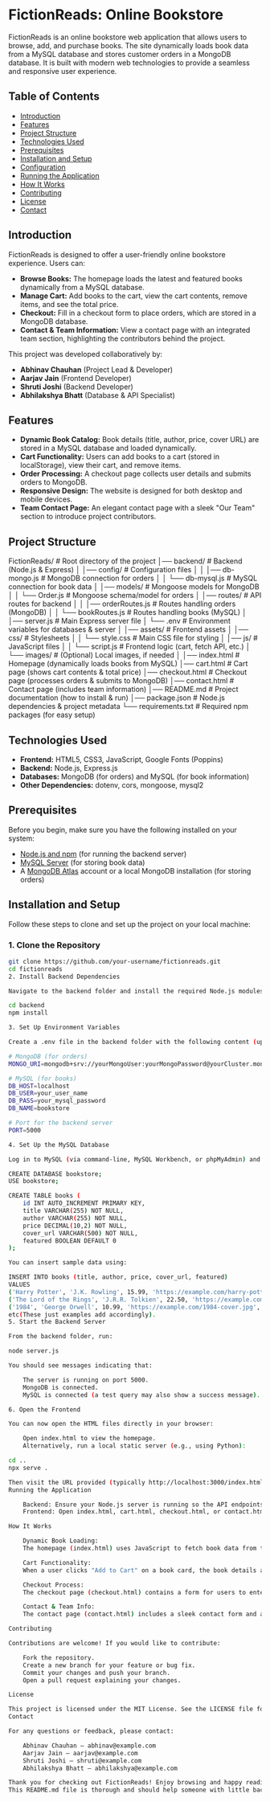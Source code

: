 # FictionReads: Online Bookstore

FictionReads is an online bookstore web application that allows users to browse, add, and purchase books. The site dynamically loads book data from a MySQL database and stores customer orders in a MongoDB database. It is built with modern web technologies to provide a seamless and responsive user experience.

## Table of Contents

- [Introduction](#introduction)
- [Features](#features)
- [Project Structure](#project-structure)
- [Technologies Used](#technologies-used)
- [Prerequisites](#prerequisites)
- [Installation and Setup](#installation-and-setup)
- [Configuration](#configuration)
- [Running the Application](#running-the-application)
- [How It Works](#how-it-works)
- [Contributing](#contributing)
- [License](#license)
- [Contact](#contact)

## Introduction

FictionReads is designed to offer a user-friendly online bookstore experience. Users can:
- **Browse Books:** The homepage loads the latest and featured books dynamically from a MySQL database.
- **Manage Cart:** Add books to the cart, view the cart contents, remove items, and see the total price.
- **Checkout:** Fill in a checkout form to place orders, which are stored in a MongoDB database.
- **Contact & Team Information:** View a contact page with an integrated team section, highlighting the contributors behind the project.

This project was developed collaboratively by:
- **Abhinav Chauhan** (Project Lead & Developer)
- **Aarjav Jain** (Frontend Developer)
- **Shruti Joshi** (Backend Developer)
- **Abhilakshya Bhatt** (Database & API Specialist)

## Features

- **Dynamic Book Catalog:** Book details (title, author, price, cover URL) are stored in a MySQL database and loaded dynamically.
- **Cart Functionality:** Users can add books to a cart (stored in localStorage), view their cart, and remove items.
- **Order Processing:** A checkout page collects user details and submits orders to MongoDB.
- **Responsive Design:** The website is designed for both desktop and mobile devices.
- **Team Contact Page:** An elegant contact page with a sleek "Our Team" section to introduce project contributors.

## Project Structure
FictionReads/                     # Root directory of the project
│── backend/                       # Backend (Node.js & Express)
│   │── config/                    # Configuration files
│   │   │── db-mongo.js            # MongoDB connection for orders
│   │   └── db-mysql.js            # MySQL connection for book data
│   │── models/                    # Mongoose models for MongoDB
│   │   └── Order.js               # Mongoose schema/model for orders
│   │── routes/                    # API routes for backend
│   │   │── orderRoutes.js         # Routes handling orders (MongoDB)
│   │   └── bookRoutes.js          # Routes handling books (MySQL)
│   │── server.js                   # Main Express server file
│   └── .env                        # Environment variables for databases & server
│
│── assets/                         # Frontend assets
│   │── css/                        # Stylesheets
│   │   └── style.css               # Main CSS file for styling
│   │── js/                         # JavaScript files
│   │   └── script.js               # Frontend logic (cart, fetch API, etc.)
│   └── images/                     # (Optional) Local images, if needed
│
│── index.html                      # Homepage (dynamically loads books from MySQL)
│── cart.html                       # Cart page (shows cart contents & total price)
│── checkout.html                    # Checkout page (processes orders & submits to MongoDB)
│── contact.html                     # Contact page (includes team information)
│── README.md                        # Project documentation (how to install & run)
│── package.json                     # Node.js dependencies & project metadata
└── requirements.txt                  # Required npm packages (for easy setup)



## Technologies Used

- **Frontend:** HTML5, CSS3, JavaScript, Google Fonts (Poppins)
- **Backend:** Node.js, Express.js
- **Databases:** MongoDB (for orders) and MySQL (for book information)
- **Other Dependencies:** dotenv, cors, mongoose, mysql2

## Prerequisites

Before you begin, make sure you have the following installed on your system:
- [Node.js and npm](https://nodejs.org/) (for running the backend server)
- [MySQL Server](https://www.mysql.com/downloads/) (for storing book data)
- A [MongoDB Atlas](https://www.mongodb.com/cloud/atlas) account or a local MongoDB installation (for storing orders)

## Installation and Setup

Follow these steps to clone and set up the project on your local machine:

### 1. Clone the Repository

```sh
git clone https://github.com/your-username/fictionreads.git
cd fictionreads
2. Install Backend Dependencies

Navigate to the backend folder and install the required Node.js modules:

cd backend
npm install

3. Set Up Environment Variables

Create a .env file in the backend folder with the following content (update the values with your actual credentials):

# MongoDB (for orders)
MONGO_URI=mongodb+srv://yourMongoUser:yourMongoPassword@yourCluster.mongodb.net/bookstore?retryWrites=true&w=majority

# MySQL (for books)
DB_HOST=localhost
DB_USER=your_user_name
DB_PASS=your_mysql_password
DB_NAME=bookstore

# Port for the backend server
PORT=5000

4. Set Up the MySQL Database

Log in to MySQL (via command-line, MySQL Workbench, or phpMyAdmin) and execute the following:

CREATE DATABASE bookstore;
USE bookstore;

CREATE TABLE books (
    id INT AUTO_INCREMENT PRIMARY KEY,
    title VARCHAR(255) NOT NULL,
    author VARCHAR(255) NOT NULL,
    price DECIMAL(10,2) NOT NULL,
    cover_url VARCHAR(500) NOT NULL,
    featured BOOLEAN DEFAULT 0
);

You can insert sample data using:

INSERT INTO books (title, author, price, cover_url, featured)
VALUES 
('Harry Potter', 'J.K. Rowling', 15.99, 'https://example.com/harry-potter-cover.jpg', 0),
('The Lord of the Rings', 'J.R.R. Tolkien', 22.50, 'https://example.com/lotr-cover.jpg', 1),
('1984', 'George Orwell', 10.99, 'https://example.com/1984-cover.jpg', 0);
etc(These just examples add accordingly).
5. Start the Backend Server

From the backend folder, run:

node server.js

You should see messages indicating that:

    The server is running on port 5000.
    MongoDB is connected.
    MySQL is connected (a test query may also show a success message).

6. Open the Frontend

You can now open the HTML files directly in your browser:

    Open index.html to view the homepage.
    Alternatively, run a local static server (e.g., using Python):

cd ..
npx serve .

Then visit the URL provided (typically http://localhost:3000/index.html).
Running the Application

    Backend: Ensure your Node.js server is running so the API endpoints (for orders and books) are active.
    Frontend: Open index.html, cart.html, checkout.html, or contact.html in your browser. The site will dynamically fetch and display book data and handle cart functionality using localStorage.

How It Works

    Dynamic Book Loading:
    The homepage (index.html) uses JavaScript to fetch book data from the backend API endpoints (/api/books/latest and /api/books/featured) and renders the book cards on the page. The book information is stored in a MySQL database, and each book record includes a cover URL, title, author, and price.

    Cart Functionality:
    When a user clicks "Add to Cart" on a book card, the book details are stored in localStorage. The cart page (cart.html) reads from localStorage, displays the selected books with their prices, and allows items to be removed. The total price is calculated dynamically.

    Checkout Process:
    The checkout page (checkout.html) contains a form for users to enter their details. On submission, the order (including cart items) is sent to the backend and stored in MongoDB. The cart is then cleared, and the user is redirected to the homepage.

    Contact & Team Info:
    The contact page (contact.html) includes a sleek contact form and an "Our Team" section that introduces the project contributors.

Contributing

Contributions are welcome! If you would like to contribute:

    Fork the repository.
    Create a new branch for your feature or bug fix.
    Commit your changes and push your branch.
    Open a pull request explaining your changes.

License

This project is licensed under the MIT License. See the LICENSE file for more information.
Contact

For any questions or feedback, please contact:

    Abhinav Chauhan – abhinav@example.com
    Aarjav Jain – aarjav@example.com
    Shruti Joshi – shruti@example.com
    Abhilakshya Bhatt – abhilakshya@example.com

Thank you for checking out FictionReads! Enjoy browsing and happy reading!
This README.md file is thorough and should help someone with little background get started with your project. Let me know if you need any further modifications!
